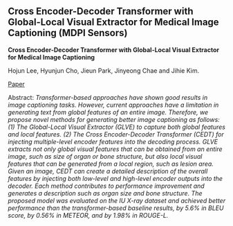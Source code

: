 ## Cross Encoder-Decoder Transformer with Global-Local Visual Extractor for Medical Image Captioning (MDPI Sensors)

**Cross Encoder-Decoder Transformer with Global-Local Visual Extractor for Medical Image Captioning**

Hojun Lee, Hyunjun Cho, Jieun Park, Jinyeong Chae and Jihie Kim.

[Paper](https://www.mdpi.com/1424-8220/22/4/1429) 

Abstract: *Transformer-based approaches have shown good results in image captioning tasks. However, current approaches have a limitation in generating text from global features of an entire image. Therefore, we propose novel methods for generating better image captioning as follows: (1) The Global-Local Visual Extractor (GLVE) to capture both global features and local features. (2) The Cross Encoder-Decoder Transformer (CEDT) for injecting multiple-level encoder features into the decoding process. GLVE extracts not only global visual features that can be obtained from an entire image, such as size of organ or bone structure, but also local visual features that can be generated from a local region, such as lesion area. Given an image, CEDT can create a detailed description of the overall features by injecting both low-level and high-level encoder outputs into the decoder. Each method contributes to performance improvement and generates a description such as organ size and bone structure. The proposed model was evaluated on the IU X-ray dataset and achieved better performance than the transformer-based baseline results, by 5.6% in BLEU score, by 0.56% in METEOR, and by 1.98% in ROUGE-L.*
